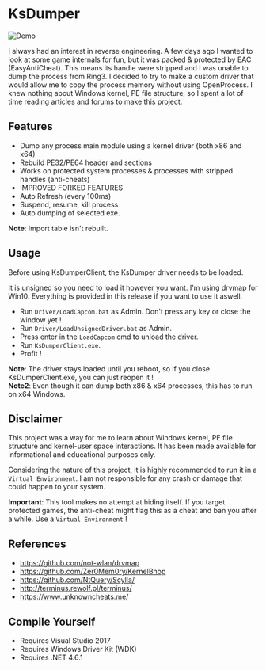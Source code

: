 # KsDumper
![Demo](https://i.imgur.com/6XyMDxa.gif)

I always had an interest in reverse engineering. A few days ago I wanted to look at some game internals for fun, but it was packed & protected by EAC (EasyAntiCheat).
This means its handle were stripped and I was unable to dump the process from Ring3. I decided to try to make a custom driver that would allow me to copy the process memory without using OpenProcess.
I knew nothing about Windows kernel, PE file structure, so I spent a lot of time reading articles and forums to make this project.

## Features
- Dump any process main module using a kernel driver (both x86 and x64)
- Rebuild PE32/PE64 header and sections
- Works on protected system processes & processes with stripped handles (anti-cheats)
- IMPROVED FORKED FEATURES
- Auto Refresh (every 100ms)
- Suspend, resume, kill process
- Auto dumping of selected exe.

**Note**: Import table isn't rebuilt.

## Usage
Before using KsDumperClient, the KsDumper driver needs to be loaded.

It is unsigned so you need to load it however you want. I'm using drvmap for Win10.
Everything is provided in this release if you want to use it aswell.

- Run `Driver/LoadCapcom.bat` as Admin. Don't press any key or close the window yet !
- Run `Driver/LoadUnsignedDriver.bat` as Admin.
- Press enter in the `LoadCapcom` cmd to unload the driver.
- Run `KsDumperClient.exe`.
- Profit !

**Note**: The driver stays loaded until you reboot, so if you close KsDumperClient.exe, you can just reopen it !  
**Note2**: Even though it can dump both x86 & x64 processes, this has to run on x64 Windows.

## Disclaimer
This project was a way for me to learn about Windows kernel, PE file structure and kernel-user space interactions. It has been made available for informational and educational purposes only.

Considering the nature of this project, it is highly recommended to run it in a `Virtual Environment`. I am not responsible for any crash or damage that could happen to your system.

**Important**: This tool makes no attempt at hiding itself. If you target protected games, the anti-cheat might flag this as a cheat and ban you after a while. Use a `Virtual Environment` !

## References
- https://github.com/not-wlan/drvmap
- https://github.com/Zer0Mem0ry/KernelBhop
- https://github.com/NtQuery/Scylla/
- http://terminus.rewolf.pl/terminus/
- https://www.unknowncheats.me/

## Compile Yourself
- Requires Visual Studio 2017
- Requires Windows Driver Kit (WDK)
- Requires .NET 4.6.1
